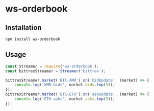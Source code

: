 # ws-orderbook

## Installation

```
npm install ws-orderbook
```

## Usage

```javascript
const Streamer = require('ws-orderbook');
const bittrexStreamer = Streamer('bittrex');

bittrexStreamer.market('BTC-XMR').on('bidUpdate', (market) => {
    console.log('XMR bids', market.bids.top(5));
});
bittrexStreamer.market('BTC-ETH').on('askUpdate', (market) => {
    console.log('ETH asks', market.asks.top(5));
});
```
